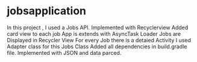 # jobsapplication
In this project , I used a Jobs API.
Implemented with Recyclerview
Added card view to each job
App is extends with AsyncTask Loader
Jobs are Displayed in Recycler View
For every Job there is a detaied Activity
I used Adapter class for this Jobs Class
Added all dependencies in build.gradle file.
Implemented with JSON and data parced.
